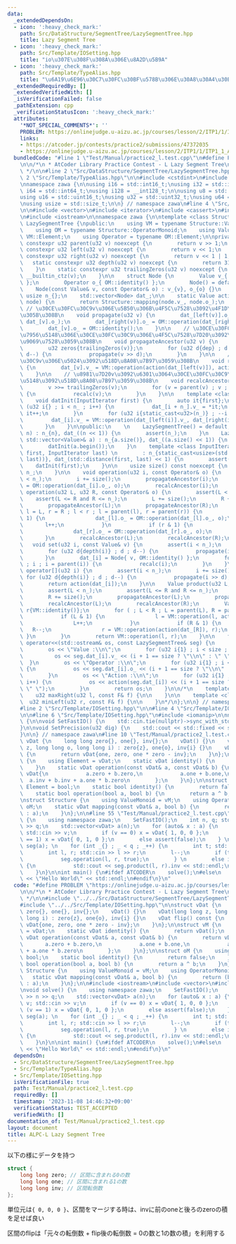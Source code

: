 ```yaml
---
data:
  _extendedDependsOn:
  - icon: ':heavy_check_mark:'
    path: Src/DataStructure/SegmentTree/LazySegmentTree.hpp
    title: Lazy Segment Tree
  - icon: ':heavy_check_mark:'
    path: Src/Template/IOSetting.hpp
    title: "io\u307E\u308F\u308A\u306E\u8A2D\u5B9A"
  - icon: ':heavy_check_mark:'
    path: Src/Template/TypeAlias.hpp
    title: "\u6A19\u6E96\u30C7\u30FC\u30BF\u578B\u306E\u30A8\u30A4\u30EA\u30A2\u30B9"
  _extendedRequiredBy: []
  _extendedVerifiedWith: []
  _isVerificationFailed: false
  _pathExtension: cpp
  _verificationStatusIcon: ':heavy_check_mark:'
  attributes:
    '*NOT_SPECIAL_COMMENTS*': ''
    PROBLEM: https://onlinejudge.u-aizu.ac.jp/courses/lesson/2/ITP1/1/ITP1_1_A
    links:
    - https://atcoder.jp/contests/practice2/submissions/47372035
    - https://onlinejudge.u-aizu.ac.jp/courses/lesson/2/ITP1/1/ITP1_1_A
  bundledCode: "#line 1 \"Test/Manual/practice2_l.test.cpp\"\n#define PROBLEM \"https://onlinejudge.u-aizu.ac.jp/courses/lesson/2/ITP1/1/ITP1_1_A\"\
    \n\n/*\n * AtCoder Library Practice Contest - L Lazy Segment Tree\n * https://atcoder.jp/contests/practice2/submissions/47372035\n\
    \ */\n\n#line 2 \"Src/DataStructure/SegmentTree/LazySegmentTree.hpp\"\n\n#line\
    \ 2 \"Src/Template/TypeAlias.hpp\"\n\n#include <cstdint>\n#include <cstddef>\n\
    \nnamespace zawa {\n\nusing i16 = std::int16_t;\nusing i32 = std::int32_t;\nusing\
    \ i64 = std::int64_t;\nusing i128 = __int128_t;\n\nusing u8 = std::uint8_t;\n\
    using u16 = std::uint16_t;\nusing u32 = std::uint32_t;\nusing u64 = std::uint64_t;\n\
    \nusing usize = std::size_t;\n\n} // namespace zawa\n#line 4 \"Src/DataStructure/SegmentTree/LazySegmentTree.hpp\"\
    \n\n#include <vector>\n#include <iterator>\n#include <cassert>\n#include <ostream>\n\
    \n#include <iostream>\n\nnamespace zawa {\n\ntemplate <class Structure>\nclass\
    \ LazySegmentTree {\npublic:\n    using VM = typename Structure::ValueMonoid;\n\
    \    using OM = typename Structure::OperatorMonoid;\n    using Value = typename\
    \ VM::Element;\n    using Operator = typename OM::Element;\n\nprivate:\n    static\
    \ constexpr u32 parent(u32 v) noexcept {\n        return v >> 1;\n    }\n    static\
    \ constexpr u32 left(u32 v) noexcept {\n        return v << 1;\n    }\n    static\
    \ constexpr u32 right(u32 v) noexcept {\n        return v << 1 | 1;\n    }\n \
    \   static constexpr u32 depth(u32 v) noexcept {\n        return 31u - __builtin_clz(v);\n\
    \    }\n    static constexpr u32 trailingZeros(u32 v) noexcept {\n        return\
    \ __builtin_ctz(v);\n    }\n\n    struct Node {\n        Value v_{ VM::identity()\
    \ };\n        Operator o_{ OM::identity() };\n        Node() = default;\n    \
    \    Node(const Value& v, const Operator& o) : v_{v}, o_{o} {}\n    };\n\n   \
    \ usize n_{};\n    std::vector<Node> dat_;\n\n    static Value action(const Node&\
    \ node) {\n        return Structure::mapping(node.v_, node.o_);\n    }\n\n   \
    \ // \u30CE\u30FC\u30C9v\u306E\u5B50\u306B\u4F5C\u7528\u3092\u4F1D\u64AD\u3055\
    \u305B\u308B\n    void propagate(u32 v) {\n        dat_[left(v)].o_ = OM::operation(dat_[left(v)].o_,\
    \ dat_[v].o_);\n        dat_[right(v)].o_ = OM::operation(dat_[right(v)].o_, dat_[v].o_);\n\
    \        dat_[v].o_ = OM::identity();\n    }\n\n    // \u30CE\u30FC\u30C9v\u306E\
    \u7956\u5148\u306E\u30CE\u30FC\u30C9\u306E\u4F5C\u7528\u7D20\u3092\u5168\u3066\
    \u9069\u7528\u3059\u308B\n    void propagateAncestor(u32 v) {\n        u32 dep{depth(v)};\n\
    \        u32 zeros{trailingZeros(v)};\n        for (u32 d{dep} ; d != zeros ;\
    \ d--) {\n            propagate(v >> d);\n        }\n    }\n\n    // \u30CE\u30FC\
    \u30C9v\u306E\u5024\u3092\u518D\u8A08\u7B97\u3059\u308B\n    void recalc(u32 v)\
    \ {\n        dat_[v].v_ = VM::operation(action(dat_[left(v)]), action(dat_[right(v)]));\n\
    \    }\n\n    // \u8981\u7D20v\u3092\u6301\u3064\u30CE\u30FC\u30C9\u306E\u7956\
    \u5148\u3092\u518D\u8A08\u7B97\u3059\u308B\n    void recalcAncestor(u32 v) {\n\
    \        v >>= trailingZeros(v);\n        for (v = parent(v) ; v ; v = parent(v))\
    \ {\n            recalc(v);\n        }\n    }\n\n    template <class InputIterator>\n\
    \    void datInit(InputIterator first) {\n        auto it{first};\n        for\
    \ (u32 i{} ; i < n_ ; i++) {\n            dat_[i + n_].v_ = *it;\n           \
    \ it++;\n        }\n        for (u32 i{static_cast<u32>(n_)} ; --i ; ) {\n   \
    \         dat_[i].v_ = VM::operation(dat_[left(i)].v_, dat_[right(i)].v_);\n \
    \       }\n    }\n\npublic:\n    \n    LazySegmentTree() = default;\n    LazySegmentTree(usize\
    \ n) : n_{n}, dat_((n << 1)) {\n        assert(n_);\n    }\n    LazySegmentTree(const\
    \ std::vector<Value>& a) : n_{a.size()}, dat_((a.size() << 1)) {\n        assert(!a.empty());\n\
    \        datInit(a.begin());\n    }\n    template <class InputIterator>\n    LazySegmentTree(InputIterator\
    \ first, InputIterator last) \n        : n_{static_cast<usize>(std::distance(first,\
    \ last))}, dat_(std::distance(first, last) << 1) {\n        assert(n_);\n    \
    \    datInit(first);\n    }\n\n    usize size() const noexcept {\n        return\
    \ n_;\n    }\n\n    void operation(u32 i, const Operator& o) {\n        assert(i\
    \ < n_);\n        i += size();\n        propagateAncestor(i);\n        dat_[i].o_\
    \ = OM::operation(dat_[i].o_, o);\n        recalcAncestor(i);\n    }\n\n    void\
    \ operation(u32 L, u32 R, const Operator& o) {\n        assert(L < n_);\n    \
    \    assert(L <= R and R <= n_);\n        L += size();\n        R += size();\n\
    \        propagateAncestor(L);\n        propagateAncestor(R);\n        for (u32\
    \ l = L, r = R ; l < r ; l = parent(l), r = parent(r)) {\n            if (l &\
    \ 1) {\n                dat_[l].o_ = OM::operation(dat_[l].o_, o);\n         \
    \       l++;\n            }\n            if (r & 1) {\n                r--;\n\
    \                dat_[r].o_ = OM::operation(dat_[r].o_, o);\n            }\n \
    \       }\n        recalcAncestor(L);\n        recalcAncestor(R);\n    }\n\n \
    \   void set(u32 i, const Value& v) {\n        assert(i < n_);\n        i += size();\n\
    \        for (u32 d{depth(i)} ; d ; d--) {\n            propagate(i >> d);\n \
    \       }\n        dat_[i] = Node{ v, OM::identity() };\n        for (i = parent(i)\
    \ ; i ; i = parent(i)) {\n            recalc(i);\n        }\n    }\n\n    Value\
    \ operator[](u32 i) {\n        assert(i < n_);\n        i += size();\n       \
    \ for (u32 d{depth(i)} ; d ; d--) {\n            propagate(i >> d);\n        }\n\
    \        return action(dat_[i]);\n    }\n\n    Value product(u32 L, u32 R) {\n\
    \        assert(L < n_);\n        assert(L <= R and R <= n_);\n        L += size();\n\
    \        R += size();\n        propagateAncestor(L);\n        propagateAncestor(R);\n\
    \        recalcAncestor(L);\n        recalcAncestor(R);\n        Value l{VM::identity()},\
    \ r{VM::identity()};\n        for ( ; L < R ; L = parent(L), R = parent(R)) {\n\
    \            if (L & 1) {\n                l = VM::operation(l, action(dat_[L]));\n\
    \                L++;\n            }\n            if (R & 1) {\n             \
    \   R--;\n                r = VM::operation(action(dat_[R]), r);\n           \
    \ }\n        }\n        return VM::operation(l, r);\n    }\n\n    friend std::ostream&\
    \ operator<<(std::ostream& os, const LazySegmentTree& seg) {\n        usize size{seg.dat_.size()};\n\
    \        os << \"Value :\\n\";\n        for (u32 i{1} ; i < size ; i++) {\n  \
    \          os << seg.dat_[i].v_ << (i + 1 == size ? \"\\n\" : \" \");\n      \
    \  }\n        os << \"Operator :\\n\";\n        for (u32 i{1} ; i < size ; i++)\
    \ {\n            os << seg.dat_[i].o_ << (i + 1 == size ? \"\\n\" : \" \");\n\
    \        }\n        os << \"Action :\\n\";\n        for (u32 i{1} ; i < size ;\
    \ i++) {\n            os << action(seg.dat_[i]) << (i + 1 == size ? \"\\n\" :\
    \ \" \");\n        }\n        return os;\n    }\n\n/*\n    template <class F>\n\
    \    u32 maxRight(u32 l, const F& f) {\n\n    }\n\n    template <class F>\n  \
    \  u32 minLeft(u32 r, const F& f) {\n\n    }\n*/\n};\n\n} // namespace zawa\n\
    #line 2 \"Src/Template/IOSetting.hpp\"\n\n#line 4 \"Src/Template/IOSetting.hpp\"\
    \n\n#line 6 \"Src/Template/IOSetting.hpp\"\n#include <iomanip>\n\nnamespace zawa\
    \ {\n\nvoid SetFastIO() {\n    std::cin.tie(nullptr)->sync_with_stdio(false);\n\
    }\n\nvoid SetPrecision(u32 dig) {\n    std::cout << std::fixed << std::setprecision(dig);\n\
    }\n\n} // namespace zawa\n#line 10 \"Test/Manual/practice2_l.test.cpp\"\n\nstruct\
    \ vDat {\n    long long zero{}, one{}, inv{};\n    vDat() {}\n    vDat(long long\
    \ z, long long o, long long i) : zero{z}, one{o}, inv{i} {}\n    vDat flip() const\
    \ {\n        return vDat{one, zero, one * zero - inv};\n    }\n};\n\nstruct vM\
    \ {\n    using Element = vDat;\n    static vDat identity() {\n        return vDat();\n\
    \    }\n    static vDat operation(const vDat& a, const vDat& b) {\n        return\
    \ vDat{\n            a.zero + b.zero,\n            a.one + b.one,\n          \
    \  a.inv + b.inv + a.one * b.zero\n        };\n    }\n};\n\nstruct oM {\n    using\
    \ Element = bool;\n    static bool identity() {\n        return false;\n    }\n\
    \    static bool operation(bool a, bool b) {\n        return a ^ b;\n    }\n};\n\
    \nstruct Structure {\n    using ValueMonoid = vM;\n    using OperatorMonoid =\
    \ oM;\n    static vDat mapping(const vDat& a, bool b) {\n        return (b ? a.flip()\
    \ : a);\n    }\n};\n\n#line 55 \"Test/Manual/practice2_l.test.cpp\"\n\nvoid solve()\
    \ {\n    using namespace zawa;\n    SetFastIO();\n    int n, q; std::cin >> n\
    \ >> q;\n    std::vector<vDat> a(n);\n    for (auto& x : a) {\n        int v;\
    \ std::cin >> v;\n        if (v == 0) x = vDat{ 1, 0, 0 };\n        else if (v\
    \ == 1) x = vDat{ 0, 1, 0 };\n        else assert(false);\n    } \n    LazySegmentTree<Structure>\
    \ seg(a); \n    for (int _{} ; _ < q ; _++) {\n        int t; std::cin >> t;\n\
    \        int l, r; std::cin >> l >> r;\n        l--;\n        if (t == 1) {\n\
    \            seg.operation(l, r, true);\n        } \n        else if (t == 2)\
    \ {\n            std::cout << seg.product(l, r).inv << std::endl;\n        }\n\
    \    }\n}\n\nint main() {\n#ifdef ATCODER\n    solve();\n#else\n    std::cout\
    \ << \"Hello World\" << std::endl;\n#endif\n}\n"
  code: "#define PROBLEM \"https://onlinejudge.u-aizu.ac.jp/courses/lesson/2/ITP1/1/ITP1_1_A\"\
    \n\n/*\n * AtCoder Library Practice Contest - L Lazy Segment Tree\n * https://atcoder.jp/contests/practice2/submissions/47372035\n\
    \ */\n\n#include \"../../Src/DataStructure/SegmentTree/LazySegmentTree.hpp\"\n\
    #include \"../../Src/Template/IOSetting.hpp\"\n\nstruct vDat {\n    long long\
    \ zero{}, one{}, inv{};\n    vDat() {}\n    vDat(long long z, long long o, long\
    \ long i) : zero{z}, one{o}, inv{i} {}\n    vDat flip() const {\n        return\
    \ vDat{one, zero, one * zero - inv};\n    }\n};\n\nstruct vM {\n    using Element\
    \ = vDat;\n    static vDat identity() {\n        return vDat();\n    }\n    static\
    \ vDat operation(const vDat& a, const vDat& b) {\n        return vDat{\n     \
    \       a.zero + b.zero,\n            a.one + b.one,\n            a.inv + b.inv\
    \ + a.one * b.zero\n        };\n    }\n};\n\nstruct oM {\n    using Element =\
    \ bool;\n    static bool identity() {\n        return false;\n    }\n    static\
    \ bool operation(bool a, bool b) {\n        return a ^ b;\n    }\n};\n\nstruct\
    \ Structure {\n    using ValueMonoid = vM;\n    using OperatorMonoid = oM;\n \
    \   static vDat mapping(const vDat& a, bool b) {\n        return (b ? a.flip()\
    \ : a);\n    }\n};\n\n#include <iostream>\n#include <vector>\n#include <cassert>\n\
    \nvoid solve() {\n    using namespace zawa;\n    SetFastIO();\n    int n, q; std::cin\
    \ >> n >> q;\n    std::vector<vDat> a(n);\n    for (auto& x : a) {\n        int\
    \ v; std::cin >> v;\n        if (v == 0) x = vDat{ 1, 0, 0 };\n        else if\
    \ (v == 1) x = vDat{ 0, 1, 0 };\n        else assert(false);\n    } \n    LazySegmentTree<Structure>\
    \ seg(a); \n    for (int _{} ; _ < q ; _++) {\n        int t; std::cin >> t;\n\
    \        int l, r; std::cin >> l >> r;\n        l--;\n        if (t == 1) {\n\
    \            seg.operation(l, r, true);\n        } \n        else if (t == 2)\
    \ {\n            std::cout << seg.product(l, r).inv << std::endl;\n        }\n\
    \    }\n}\n\nint main() {\n#ifdef ATCODER\n    solve();\n#else\n    std::cout\
    \ << \"Hello World\" << std::endl;\n#endif\n}\n"
  dependsOn:
  - Src/DataStructure/SegmentTree/LazySegmentTree.hpp
  - Src/Template/TypeAlias.hpp
  - Src/Template/IOSetting.hpp
  isVerificationFile: true
  path: Test/Manual/practice2_l.test.cpp
  requiredBy: []
  timestamp: '2023-11-08 14:46:32+09:00'
  verificationStatus: TEST_ACCEPTED
  verifiedWith: []
documentation_of: Test/Manual/practice2_l.test.cpp
layout: document
title: ALPC-L Lazy Segment Tree
---
```


以下の様にデータを持つ

```cpp
struct {
    long long zero; // 区間に含まれる0の数
    long long one; // 区間に含まれる1の数
    long long inv; // 区間転倒数
};
```

単位元は`{ 0, 0, 0 }`、区間をマージする時は、invに前のoneと後ろのzeroの積を足せば良い

区間のflipは「元々の転倒数 + flip後の転倒数 = 0の数と1の数の積」を利用する
